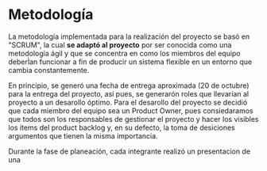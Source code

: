 # Metodología
La metodología implementada para la realización del proyecto se basó en "SCRUM", la cual **se adaptó al proyecto** por ser conocida como una metodología ágil y que se concentra en como los miembros del equipo deberÌan funcionar a fin de producir un sistema flexible en un entorno que cambia constantemente.

En principio, se generó una fecha de entrega aproximada (20 de octubre) para la entrega del proyecto, así pues, se generarón roles que llevarían al proyecto a un desarollo óptimo. Para el desarollo del proyecto se decidió que cada miembro del equipo sea un Product Owner, pues consiedaramos que todos son los responsables de gestionar el proyecto y hacer los visibles los ítems del product backlog y, en su defecto, la toma de desiciones argumentos que tienen la misma importancia.

Durante la fase de planeación, cada integrante realizó un presentacion de una




